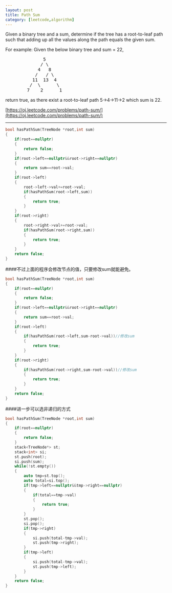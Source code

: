 ```yaml
---
layout: post
title: Path Sum 
category: [leetcode,algorithm]
---
```


Given a binary tree and a sum, determine if the tree has a root-to-leaf path such that adding up all the values along the path equals the given sum.

For example:
Given the below binary tree and sum = 22,
<pre>
              5
             / \
            4   8
           /   / \
          11  13  4
         /  \      \
        7    2      1
</pre>
return true, as there exist a root-to-leaf path 5->4->11->2 which sum is 22.

[https://oj.leetcode.com/problems/path-sum/](https://oj.leetcode.com/problems/path-sum/) 

<!--break-->

---


```c++
bool hasPathSum(TreeNode *root,int sum)
{
	if(root==nullptr)
	{
		return false;
	}
	if(root->left==nullptr&&root->right==nullptr)
	{
		return sum==root->val;
	}
	if(root->left)
	{
		root->left->val+=root->val;
		if(hasPathSum(root->left,sum))
		{
			return true;
		}
	}
	if(root->right)
	{
		root->right->val+=root->val;
		if(hasPathSum(root->right,sum))
		{
			return true;
		}
	}
	return false;
}
```
####不过上面的程序会修改节点的值，只要修改sum就能避免。
```c++
bool hasPathSum(TreeNode *root,int sum)
{
	if(root==nullptr)
	{
		return false;
	}
	if(root->left==nullptr&&root->right==nullptr)
	{
		return sum==root->val;
	}
	if(root->left)
	{
		if(hasPathSum(root->left,sum-root->val))//修改sum
		{
			return true;
		}
	}
	if(root->right)
	{
		if(hasPathSum(root->right,sum-root->val))//修改sum
		{
			return true;
		}
	}
	return false;
}
```
####进一步可以选非递归的方式
```c++
bool hasPathSum(TreeNode *root,int sum)
{
	if(root==nullptr)
	{
		return false;
	}
	stack<TreeNode*> st;
	stack<int> si;
	st.push(root);
	si.push(sum);
	while(!st.empty())
	{
		auto tmp=st.top();
		auto total=si.top();
		if(tmp->left==nullptr&&tmp->right==nullptr)
		{
			if(total==tmp->val)
			{
			    return true;
			}
		}
		st.pop();
		si.pop();
		if(tmp->right)
		{
		    si.push(total-tmp->val);
			st.push(tmp->right);
		}
		if(tmp->left)
		{
		    si.push(total-tmp->val);
			st.push(tmp->left);
		}
	}
	return false;
}
```
